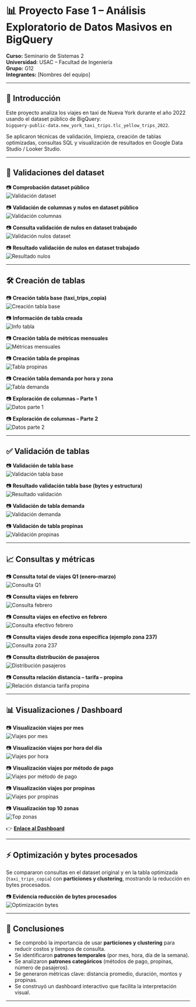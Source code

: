 # 📊 Proyecto Fase 1 – Análisis Exploratorio de Datos Masivos en BigQuery
**Curso:** Seminario de Sistemas 2  
**Universidad:** USAC – Facultad de Ingeniería  
**Grupo:** G12  
**Integrantes:** [Nombres del equipo]

---

## 📌 Introducción
Este proyecto analiza los viajes en taxi de Nueva York durante el año 2022 usando el dataset público de BigQuery:  
`bigquery-public-data.new_york_taxi_trips.tlc_yellow_trips_2022`.

Se aplicaron técnicas de validación, limpieza, creación de tablas optimizadas, consultas SQL y visualización de resultados en Google Data Studio / Looker Studio.

---

## 🔎 Validaciones del dataset

📷 **Comprobación dataset público**  
![Validación dataset](imagenes/comprobacion-dataset-publico.png)

📷 **Validación de columnas y nulos en dataset público**  
![Validación columnas](imagenes/validacion-datos-dataset-publico.png)

📷 **Consulta validación de nulos en dataset trabajado**  
![Validación nulos dataset](imagenes/Validacion-datos-nulos-dataset.png)

📷 **Resultado validación de nulos en dataset trabajado**  
![Resultado nulos](imagenes/resultado-datos-nulos-dataset.png)

---

## 🛠️ Creación de tablas

📷 **Creación tabla base (taxi_trips_copia)**  
![Creación tabla base](imagenes/creacion_tabla_base.jpg)

📷 **Información de tabla creada**  
![Info tabla](imagenes/informacion-creacion-tabla.jpg)

📷 **Creación tabla de métricas mensuales**  
![Métricas mensuales](imagenes/creacion-tabla-metrica-mensual.jpg)

📷 **Creación tabla de propinas**  
![Tabla propinas](imagenes/creacion-tabla-propinas.png)

📷 **Creación tabla demanda por hora y zona**  
![Tabla demanda](imagenes/creacion-tabla-demanda-hora-zona.png)

📷 **Exploración de columnas – Parte 1**  
![Datos parte 1](imagenes/datos-1.png)

📷 **Exploración de columnas – Parte 2**  
![Datos parte 2](imagenes/datos-2.png)

---

## ✅ Validación de tablas

📷 **Validación de tabla base**  
![Validación tabla base](imagenes/validacion-tabla-base.jpg)

📷 **Resultado validación tabla base (bytes y estructura)**  
![Resultado validación](imagenes/resultado-validacion-tabla-base.jpg)

📷 **Validación de tabla demanda**  
![Validación demanda](imagenes/validacion-tabla-demanda.png)

📷 **Validación de tabla propinas**  
![Validación propinas](imagenes/validacion-tabla-propinas.png)

---

## 📈 Consultas y métricas

📷 **Consulta total de viajes Q1 (enero–marzo)**  
![Consulta Q1](imagenes/2.png)

📷 **Consulta viajes en febrero**  
![Consulta febrero](imagenes/3.png)

📷 **Consulta viajes en efectivo en febrero**  
![Consulta efectivo febrero](imagenes/4.png)

📷 **Consulta viajes desde zona específica (ejemplo zona 237)**  
![Consulta zona 237](imagenes/5.png)

📷 **Consulta distribución de pasajeros**  
![Distribución pasajeros](imagenes/11.png)

📷 **Consulta relación distancia – tarifa – propina**  
![Relación distancia tarifa propina](imagenes/12.png)

---

## 📊 Visualizaciones / Dashboard

📷 **Visualización viajes por mes**  
![Viajes por mes](imagenes/1.png)

📷 **Visualización viajes por hora del día**  
![Viajes por hora](imagenes/7.png)

📷 **Visualización viajes por método de pago**  
![Viajes por método de pago](imagenes/8.png)

📷 **Visualización viajes por propinas**  
![Viajes por propinas](imagenes/9.png)

📷 **Visualización top 10 zonas**  
![Top zonas](imagenes/6.png)

👉 **[Enlace al Dashboard](imagenes/URL_DEL_DASHBOARD)**

---

## ⚡ Optimización y bytes procesados

Se compararon consultas en el dataset original y en la tabla optimizada (`taxi_trips_copia`) con **particiones y clustering**, mostrando la reducción en bytes procesados.

📷 **Evidencia reducción de bytes procesados**  
![Optimización bytes](imagenes/resultado-validacion-tabla-base.jpg)

---

## 📜 Conclusiones
- Se comprobó la importancia de usar **particiones y clustering** para reducir costos y tiempos de consulta.  
- Se identificaron **patrones temporales** (por mes, hora, día de la semana).  
- Se analizaron **patrones categóricos** (métodos de pago, propinas, número de pasajeros).  
- Se generaron métricas clave: distancia promedio, duración, montos y propinas.  
- Se construyó un dashboard interactivo que facilita la interpretación visual.  

---
